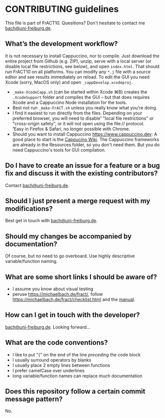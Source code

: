 # CONTRIBUTING guidelines

This file is part of FrACT10. Quesitions? Don't hesitate to contact me <bach@uni-freiburg.de>.


## What’s the development workflow?

It is not necessary to install Cappuccino, nor to compile. Just download the entire project from Github (e.g. ZIP), unzip, serve with a local server (or disable local file restrictions, see below), and open `index.html`. That should run FrACT10 on all platforms. You can modify any `*.j` file with a source editor and see results immediately on reload. To edit the GUI you need Xcode (sorry, MacOS only) and open `_cappDevelop.xcodeproj`.

- `_make-XcodeCapp.sh` (can be started within Xcode ⌘B) creates the `.XcodeSupport` folder and compiles the GUI – but that does requires Xcode and a Cappuccino Node installation for the tools.
- Best not run `_make-FrACT.sh` unless you really know what you're doing.
- I find it easiest to run directly from the files. Depending on your preferred browser, you will need to disable¹ "local file restrictions" or "cross-origin safety", or it will not open using the file:// protocol.<br>
¹Easy in Firefox & Safari, no longer possible with Chrome.
- Should you want to install Cappuccino <https://www.cappuccino.dev>: A good place to start is the [Cappucino Wiki](https://github.com/cappuccino/cappuccino/wiki). The Cappuccino frameworks are already in the Resources folder, so you don't need them. But you do need Cappuccino's tools for GUI compilation.



## Do I have to create an issue for a feature or a bug fix and discuss it with the existing contributors?

Contact <bach@uni-freiburg.de>.


## Should I just present a merge request with my modifications?

Best get in touch with <bach@uni-freiburg.de>.


## Should my changes be accompanied by documentation?

Of course, but no need to go overboard. Use highly descriptive variable/function naming.


## What are some short links I should be aware of?

- I assume you know about visual testing
- peruse <https://michaelbach.de/fract/>, follow <https://michaelbach.de/fract/checklist.html> and the [manual](https://michaelbach.de/fract/manual.html).


## How can I get in touch with the developer?

<bach@uni-freiburg.de>. Looking forward…


## What are the code conventions?

- I like to put "{" on the end of the line _preceding_ the code block
- I usually surround operators by blanks
- I usually place 2 empty lines between functions
- I prefer camelCase over underlines
- long variable/function names can replace much documentation


## Does this repository follow a certain commit message pattern?

No.
